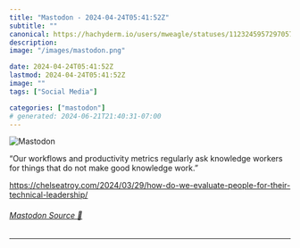 ```yaml
---
title: "Mastodon - 2024-04-24T05:41:52Z"
subtitle: ""
canonical: https://hachyderm.io/users/mweagle/statuses/112324595729705711
description:
image: "/images/mastodon.png"

date: 2024-04-24T05:41:52Z
lastmod: 2024-04-24T05:41:52Z
image: ""
tags: ["Social Media"]

categories: ["mastodon"]
# generated: 2024-06-21T21:40:31-07:00
---
```

![Mastodon](/images/mastodon.png)

<p>“Our workflows and productivity metrics regularly ask knowledge workers for things that do not make good knowledge work.”</p><p><a href="https://chelseatroy.com/2024/03/29/how-do-we-evaluate-people-for-their-technical-leadership/" target="_blank" rel="nofollow noopener noreferrer" translate="no"><span class="invisible">https://</span><span class="ellipsis">chelseatroy.com/2024/03/29/how</span><span class="invisible">-do-we-evaluate-people-for-their-technical-leadership/</span></a></p>


###### [Mastodon Source 🐘](https://hachyderm.io/@mweagle/112324595729705711)

___
